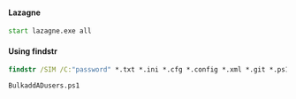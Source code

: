 #### Lazagne
```cmd
start lazagne.exe all
```
#### Using findstr
```cmd
findstr /SIM /C:"password" *.txt *.ini *.cfg *.config *.xml *.git *.ps1 *.yml
```

```
BulkaddADusers.ps1
```
